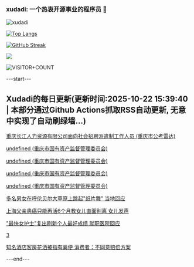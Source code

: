 ### xudadi: 一个热衷开源事业的程序员 👋

![xudadi](https://github-readme-stats-git-masterorgs-github-readme-stats-team.vercel.app/api?username=xudadi)

[![Top Langs](https://github-readme-stats.vercel.app/api/top-langs/?username=xudadi)](https://github.com/anuraghazra/github-readme-stats)

[![GitHub Streak](https://streak-stats.demolab.com?user=xudadi&locale=zh_Hans)](https://git.io/streak-stats)

![](https://raw.githubusercontent.com/xudadi/xudadi/main/assets/github-contribution-grid-snake.svg)

![VISITOR+COUNT](https://komarev.com/ghpvc/?username=xudadi&label=VISITOR+COUNT)


---start---

## Xudadi的每日更新(更新时间:2025-10-22 15:39:40 | 本部分通过Github Actions抓取RSS自动更新, 无意中实现了自动刷绿墙...)

[重庆长江人力资源有限公司面向社会招聘派遣制工作人员 (重庆市公考雷达)](https://www.gongkaoleida.com/article/2658708)

[undefined (重庆市国有资产监督管理委员会)](https://dadilab.github.io/feeds/all.xml)

[undefined (重庆市国有资产监督管理委员会)](https://dadilab.github.io/feeds/all.xml)

[undefined (重庆市国有资产监督管理委员会)](https://dadilab.github.io/feeds/all.xml)

[undefined (重庆市国有资产监督管理委员会)](https://dadilab.github.io/feeds/all.xml)

[多名男女在呼伦贝尔大草原上跳起"纸片舞" 当地回应](https://m.163.com/news/article/KCD4J2N005345ARG.html)

[上海父亲患癌只能再活6个月教女儿直面别离 女儿发声](https://m.163.com/news/article/KCCVV0K70530JPVV.html)

["最快女护士"复出刷新个人最好成绩 就职医院回应](https://m.163.com/news/article/KCCQNIVH0512B07B.html)

[3](https://m.163.com/touch/news/sub/domestic)

[知名酒店客房花洒被指有粪便 消费者：不同意赔偿方案](https://m.163.com/news/article/KCCU4CHN055040N3.html)

---end---
